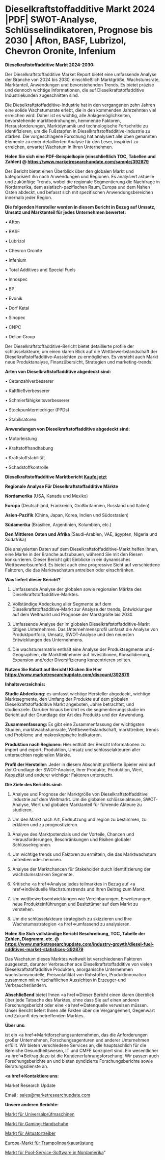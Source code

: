 # Dieselkraftstoffadditive Markt 2024 |PDF| SWOT-Analyse, Schlüsselindikatoren, Prognose bis 2030 | Afton, BASF, Lubrizol, Chevron Oronite, Infenium

<strong>Dieselkraftstoffadditive Markt 2024-2030:</strong>

Der Dieselkraftstoffadditive Market Report bietet eine umfassende Analyse der Branche von 2024 bis 2030, einschließlich Marktgröße, Wachstumsrate, Marktanteil, Anwendungen und bevorstehenden Trends. Es bietet präzise und dennoch wichtige Informationen, die auf Dieselkraftstoffadditive Industriekunden zugeschnitten sind.

Die Dieselkraftstoffadditive-Industrie hat in den vergangenen zehn Jahren eine solide Wachstumsrate erlebt, die in den kommenden Jahrzehnten viel erreichen wird. Daher ist es wichtig, alle Anlagemöglichkeiten, bevorstehende marktbedrohungen, hemmende Faktoren, Herausforderungen, Marktdynamik und technologische Fortschritte zu identifizieren, um die Fußstapfen in Dieselkraftstoffadditive-Industrie zu stärken. Die vorgeschlagene Forschung hat analysiert alle oben genannten Elemente zu einer detaillierten Analyse für den Leser, inspiriert zu erreichen, erwartet Wachstum in Ihren Unternehmen.

<strong>Holen Sie sich eine PDF-Beispielkopie (einschließlich TOC, Tabellen und Zahlen) @
</strong><strong><a href=https://www.marketresearchupdate.com/sample/392879><strong>https://www.marketresearchupdate.com/sample/392879</u></font></a></strong></strong>

Der Bericht bietet einen Überblick über den globalen Markt und kategorisiert ihn nach Anwendungen und Regionen. Es analysiert aktuelle und zukünftige Trends, wobei die regionale Segmentierung die Nachfrage in Nordamerika, dem asiatisch-pazifischen Raum, Europa und dem Nahen Osten abdeckt, und befasst sich mit spezifischen Anwendungsbereichen innerhalb jeder Region.

<strong>Die folgenden Hersteller werden in diesem Bericht in Bezug auf Umsatz, Umsatz und Marktanteil für jedes Unternehmen bewertet:</strong>

• Afton

• BASF

• Lubrizol

• Chevron Oronite

• Infenium

• Total Additives and Special Fuels

• Innospec

• BP

• Evonik

• Dorf Ketal

• Sinopec

• CNPC

• Delian Group

Der Dieselkraftstoffadditive-Bericht bietet detaillierte profile der schlüsselakteure, um einen klaren Blick auf die Wettbewerbslandschaft der Dieselkraftstoffadditive-Aussichten zu ermöglichen. Es versteht auch Markt neue Produktanalyse, Finanzübersicht, Strategien und marketing-trends.

<strong>Arten von Dieselkraftstoffadditive abgedeckt sind:</strong>

• Cetanzahlverbesserer

• Kaltfließverbesserer

• Schmierfähigkeitsverbesserer

• Stockpunkterniedriger (PPDs)

• Stabilisatoren

<strong>Anwendungen von Dieselkraftstoffadditive abgedeckt sind:</strong>

• Motorleistung

• Kraftstoffhandhabung

• Kraftstoffstabilität

• Schadstoffkontrolle

<strong>Dieselkraftstoffadditive Marktbericht <a href=https://www.marketresearchupdate.com/buynow/392879>Kaufe jetzt</a></strong>

<strong>Regionale Analyse Für Dieselkraftstoffadditive Märkte</strong>

<strong>Nordamerika</strong> (USA, Kanada und Mexiko)

<strong>Europa</strong> (Deutschland, Frankreich, Großbritannien, Russland und Italien)

<strong>Asien-Pazifik</strong> (China, Japan, Korea, Indien und Südostasien)

<strong>Südamerika</strong> (Brasilien, Argentinien, Kolumbien, etc.)

<strong>Den Mittleren</strong> <strong>Osten und Afrika</strong> (Saudi-Arabien, VAE, ägypten, Nigeria und Südafrika)

Die analysierten Daten auf dem Dieselkraftstoffadditive-Markt helfen Ihnen, eine Marke in der Branche aufzubauen, während Sie mit den Riesen konkurrieren. Dieser Bericht gibt Einblicke in ein dynamisches Wettbewerbsumfeld. Es bietet auch eine progressive Sicht auf verschiedene Faktoren, die das Marktwachstum antreiben oder einschränken.

<strong>Was liefert dieser Bericht?</strong>

1. Umfassende Analyse der globalen sowie regionalen Märkte des Dieselkraftstoffadditive-Marktes.

2. Vollständige Abdeckung aller Segmente auf dem Dieselkraftstoffadditive-Markt zur Analyse der trends, Entwicklungen auf dem Weltmarkt und Prognose der Marktgröße bis 2030.

3. Umfassende Analyse der im globalen Dieselkraftstoffadditive-Markt tätigen Unternehmen. Das Unternehmensprofil umfasst die Analyse von Produktportfolio, Umsatz, SWOT-Analyse und den neuesten Entwicklungen des Unternehmens.

4. Die wachstumsmatrix enthält eine Analyse der Produktsegmente und-Geographien, die Marktteilnehmer auf Investitionen, Konsolidierung, Expansion und/oder Diversifizierung konzentrieren sollten.

<strong>Nutzen Sie Rabatt auf Bericht! Klicken Sie Hier
</strong><strong><a href=https://www.marketresearchupdate.com/discount/392879>https://www.marketresearchupdate.com/discount/392879</b></u></font></strong></a>

<strong>Inhaltsverzeichnis:</strong>

<strong>Studie Abdeckung:</strong> es umfasst wichtige Hersteller abgedeckt, wichtige Marktsegmente, den Umfang der Produkte auf dem globalen Dieselkraftstoffadditive Markt angeboten, Jahre betrachtet, und studienziele. Darüber hinaus berührt es die segmentierungsstudie im Bericht auf der Grundlage der Art des Produkts und der Anwendung.

<strong>Zusammenfassung:</strong> Es gibt eine Zusammenfassung der wichtigsten Studien, marktwachstumsrate, Wettbewerbslandschaft, markttreiber, trends und Probleme und makroskopische Indikatoren.

<strong>Produktion nach Regionen:</strong> Hier enthält der Bericht Informationen zu import und export, Produktion, Umsatz und schlüsselakteuren aller untersuchten regionalen Märkte.

<strong>Profil der Hersteller:</strong> Jeder in diesem Abschnitt profilierte Spieler wird auf der Grundlage der SWOT-Analyse, Ihrer Produkte, Produktion, Wert, Kapazität und anderer wichtiger Faktoren untersucht.

<strong>Die Ziele des Berichts sind:</strong>

1) Analyse und Prognose der Marktgröße von Dieselkraftstoffadditive Industrie auf dem Weltmarkt.
Um die globalen schlüsselakteure, SWOT-Analyse, Wert und globalen Marktanteil für führende Akteure zu studieren.

2) Um den Markt nach Art, Endnutzung und region zu bestimmen, zu erklären und zu prognostizieren.

3) Analyse des Marktpotenzials und der Vorteile, Chancen und Herausforderungen, Beschränkungen und Risiken globaler Schlüsselregionen.

4) Um wichtige trends und Faktoren zu ermitteln, die das Marktwachstum antreiben oder hemmen.

5) Analyse der Marktchancen für Stakeholder durch Identifizierung der wachstumsstarken Segmente.

6) Kritische <a href=>Analyse</a> jedes teilmarktes in Bezug auf <a href=>individuelle</a> Wachstumstrends und Ihren Beitrag zum Markt.

7) Um wettbewerbsentwicklungen wie Vereinbarungen, Erweiterungen, neue Produkteinführungen und Besitztümer auf dem Markt zu verstehen.

8) Um die schlüsselakteure strategisch zu skizzieren und Ihre Wachstumsstrategien <a href=>umfassend</a> zu analysieren.

<strong>Holen Sie Sich vollständige Bericht Beschreibung, TOC, Tabelle der Zahlen, Diagramm, etc. @ </strong><strong><a href=https://www.marketresearchupdate.com/industry-growth/diesel-fuel-additives-market-statistices-392879>https://www.marketresearchupdate.com/industry-growth/diesel-fuel-additives-market-statistices-392879</a></font></strong>

Das Wachstum dieses Marktes weltweit ist verschiedenen Faktoren ausgesetzt, darunter Verbraucher ace Dieselkraftstoffadditive von vielen Dieselkraftstoffadditive Produkten, anorganische Unternehmen wachstumsmodelle, Preisvolatilität von Rohstoffen, Produktinnovation zusammen mit wirtschaftlichen Aussichten in Erzeuger-und Verbraucherländern.

<strong>Abschließend</strong> bietet Ihnen <a href=>Dieser</a> Bericht einen klaren überblick über jede Tatsache des Marktes, ohne dass Sie auf einen anderen Forschungsbericht oder eine <a href=>Datenquelle</a> verweisen müssen. Unser Bericht liefert Ihnen alle Fakten über die Vergangenheit, Gegenwart und Zukunft des betreffenden Marktes.

<strong>Über uns:</strong>

 ist ein <a href=>Marktfors</a>chungsunternehmen, das die Anforderungen großer Unternehmen, Forschungsagenturen und anderer Unternehmen erfüllt. Wir bieten verschiedene Services an, die hauptsächlich für die Bereiche Gesundheitswesen, IT und CMFE konzipiert sind. Ein wesentlicher <a href=>Beitrag</a> dazu ist die Kundenerfahrungsforschung. Wir passen auch Forschungsberichte an und bieten syndizierte Forschungsberichte sowie Beratungsdienste an.

<strong><a href=>Kontaktiere uns:</a></strong>

Market Research Update

Email : sales@marketresearchupdate.com

<strong>Unsere anderen Berichte:</strong>

<a href=https://www.linkedin.com/pulse/universal-testing-machine-market-insights-2023>Markt für Universalprüfmaschinen</a>

<a href=https://www.linkedin.com/pulse/gaming-gloves-market-outlooks-2023-size-players>Markt für Gaming-Handschuhe</a>

<a href=https://www.linkedin.com/pulse/actuator-drivers-market-size-trends-consumption>Markt für Aktuatortreiber</a>

<a href=https://www.linkedin.com/pulse/europe-trampoline-park-equipment-market-2030-see-huge>Europa-Markt für Trampolinparkausrüstung</a>

<a href=https://www.linkedin.com/pulse/north-america-pool-service-software-market-2023-iwaaf/>Markt für Pool-Service-Software in Nordamerika</a>"
